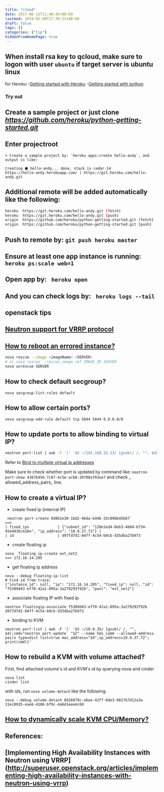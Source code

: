 ```yaml
---
title: "cloud"
date: 2017-06-13T11:48:45+08:00
lastmod: 2019-05-08T17:39:21+08:00
draft: false
tags: []
categories: ["tip"]
hiddenFromHomePage: true
---
```




## When install rsa key to qcloud, make sure to logon with user `ubuntu` if target server is ubuntu linux

 for Heroku
-[Getting started with Heroku](https://dashboard.heroku.com/apps)
-[Getting started with python](https://devcenter.heroku.com/articles/getting-started-with-python#set-up)

### Try out
## Create a sample project or just clone _https://github.com/heroku/python-getting-started.git_
## Enter projectroot
    + Create a sample project by: `heroku apps:create hello-andy`, and output is like:
```
Creating ⬢ hello-andy... done, stack is cedar-14
https://hello-andy.herokuapp.com/ | https://git.heroku.com/hello-andy.git
```
## Additional remote will be added automatically like the following:
```sh
heroku  https://git.heroku.com/hello-andy.git (fetch)
heroku  https://git.heroku.com/hello-andy.git (push)
origin  https://github.com/heroku/python-getting-started.git (fetch)
origin  https://github.com/heroku/python-getting-started.git (push)
```
## Push to remote by: `git push heroku master`
## Ensure at least one app instance is running: `heroku ps:scale web=1` 
## Open app by: ` heroku open`
## And you can check logs by: ` heroku logs --tail`

## openstack tips
## [Neutron support for VRRP protocol](https://bugs.launchpad.net/neutron/+bug/1475717)

## [How to reboot an errored instance?](http://docs.openstack.org/user-guide/cli_reboot_an_instance.html)
```sh
nova rescue --image <imageName> <SERVER>
# or nova rescue --rescue_image_ref IMAGE_ID SERVER
nova unrescue SERVER
```
## How to check default secgroup?
`nova secgroup-list-rules default`

## How to allow certain ports?
`nova secgroup-add-rule default tcp 5044 5044 0.0.0.0/0`

## How to update ports to allow binding to virtual IP?
```sh
neutron port-list | awk -F '|' '$5 ~/192.168.32.23/ {gsub(/ /, "", $4);cmd="neutron port-update  "$2" --name hds_dev1 --allowed-address-pairs type=dict list=true mac_address="$4",ip_address=192.168.32.255"; print(cmd)}'
```
Refer to [Bind to multiple virtual ip addresses](https://ask.openstack.org/en/question/84676/how-to-add-multiple-ip-inside-allowed-address-pairs/)

Make sure to check whether port is updated by command like:
`neutron port-show 4367b456-7c87-4c5e-acb0-20708a702ee7` and  check _ allowed_address_pairs_ line.


## How to create a  virtual IP?

* create fixed ip (internal IP)
```
 neutron port-create 9d8b2e30-1bd2-4bda-b44b-33c09bb45b87`
==> 
| fixed_ips             | {"subnet_id": "120e1ed4-0eb3-4b04-b734-454493bc416e", "ip_address": "10.9.37.72"} |
| id                    | d97fd7d1-84ff-4c54-b9cb-d35dba27b973
```
* create floating ip
```
nova  floating-ip-create ext_net2
==> 172.16.14.205
```
*  get floating ip address
```
nova --debug floating-ip-list
# Find id from trace:
{"instance_id": null, "ip": "172.16.14.205", "fixed_ip": null, "id": "f5389d43-ef70-42a1-895a-3a279293f92b", "pool": "ext_net2"}
```

*  associate floating IP with fixed ip
```
neutron floatingip-associate f5389d43-ef70-42a1-895a-3a279293f92b  d97fd7d1-84ff-4c54-b9cb-d35dba27b973
```

* binding to KVM
```
neutron port-list | awk -F '|' '$5 ~/10.9.35/ {gsub(/ /, "", $4);cmd="neutron port-update  "$2" --name hds_comm --allowed-address-pairs type=dict list=true mac_address="$4",ip_address=10.9.37.72"; print(cmd)}'
```

## How to rebuild a KVM with volume attached?
First, find attached volume's id and KVM's id by querying nova and cinder
```
nova list 
cinder list
```
with ids, run `nova volume-detach` like the following:
```
nova --debug volume-detach 0d26879c-e6ee-42f7-8de3-981767d12a3a  31ec0935-eae6-4186-bf9c-4a6d1eee4c68
```
## [How to dynamically scale KVM CPU/Memory?](https://www.semanticlab.net/index.php/KVM_increase_CPU_and_RAM_during_runtime)

## References:
## [Implementing High Availability Instances with Neutron using VRRP] (http://superuser.openstack.org/articles/implementing-high-availability-instances-with-neutron-using-vrrp)
